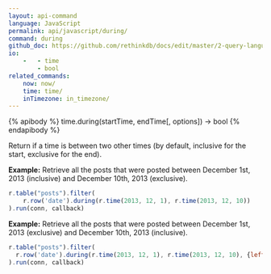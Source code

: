 ```yaml
---
layout: api-command 
language: JavaScript
permalink: api/javascript/during/
command: during
github_doc: https://github.com/rethinkdb/docs/edit/master/2-query-language/api/javascript/dates-and-times/during.md
io:
    -   - time
        - bool
related_commands:
    now: now/
    time: time/
    inTimezone: in_timezone/
---
```


{% apibody %}
time.during(startTime, endTime[, options]) → bool
{% endapibody %}

Return if a time is between two other times (by default, inclusive for the start,
exclusive for the end).

__Example:__ Retrieve all the posts that were posted between December 1st, 2013
(inclusive) and December 10th, 2013 (exclusive).

```js
r.table("posts").filter(
    r.row('date').during(r.time(2013, 12, 1), r.time(2013, 12, 10))
).run(conn, callback)
```


__Example:__ Retrieve all the posts that were posted between December 1st, 2013
(exclusive) and December 10th, 2013 (inclusive).

```js
r.table("posts").filter(
  r.row('date').during(r.time(2013, 12, 1), r.time(2013, 12, 10), {leftBound: "open", rightBound: "closed"})
).run(conn, callback)
```

